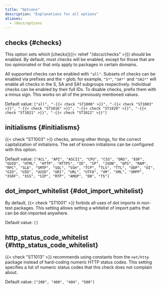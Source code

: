 ```yaml
---
title: "Options"
description: "Explanations for all options"
aliases:
  - /docs/options
---
```


## checks {#checks}

This option sets which [checks]({{< relref "/docs/checks" >}}) should be enabled.
By default, most checks will be enabled, except for those that are too opinionated or that only apply to packages in certain domains.

All supported checks can be enabled with `"all"`.
Subsets of checks can be enabled via prefixes and the `*` glob; for example, `"S*"`, `"SA*"` and `"SA1*"` will
enable all checks in the S, SA and SA1 subgroups respectively.
Individual checks can be enabled by their full IDs.
To disable checks, prefix them with a minus sign. This works on all of the previously mentioned values.

Default value: `["all", "-{{< check "ST1000" >}}", "-{{< check "ST1003" >}}", "-{{< check "ST1016" >}}", "-{{< check "ST1020" >}}", "-{{< check "ST1021" >}}", "-{{< check "ST1022" >}}"]`

## initialisms {#initialisms}

{{< check "ST1003" >}} checks, among other
things, for the correct capitalization of initialisms. The
set of known initialisms can be configured with this option.

Default value: `["ACL", "API", "ASCII", "CPU", "CSS", "DNS", "EOF", "GUID", "HTML", "HTTP", "HTTPS", "ID", "IP", "JSON", "QPS", "RAM", "RPC", "SLA", "SMTP", "SQL", "SSH", "TCP", "TLS", "TTL", "UDP", "UI", "GID", "UID", "UUID", "URI", "URL", "UTF8", "VM", "XML", "XMPP", "XSRF", "XSS", "SIP", "RTP", "AMQP", "DB", "TS"]`

## dot_import_whitelist {#dot_import_whitelist}

By default, {{< check "ST1001" >}} forbids
all uses of dot imports in non-test packages. This
setting allows setting a whitelist of import paths that can
be dot-imported anywhere.

Default value: `[]`

## http_status_code_whitelist {#http_status_code_whitelist}

{{< check "ST1013" >}} recommends using constants from the `net/http` package
instead of hard-coding numeric HTTP status codes. This
setting specifies a list of numeric status codes that this
check does not complain about.

Default value: `["200", "400", "404", "500"]`
